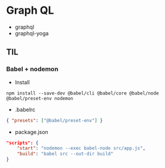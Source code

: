 # Graph QL

-   graphql
-   graphql-yoga

## TIL

### Babel + nodemon

-   Install

```Shell
npm install --save-dev @babel/cli @babel/core @babel/node @babel/preset-env nodemon
```

-   .babelrc

```JSON
{ "presets": ["@babel/preset-env"] }
```

-   package.json

```JSON
"scripts": {
    "start": "nodemon --exec babel-node src/app.js",
    "build": "babel src --out-dir build"
}
```
